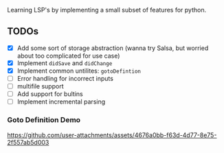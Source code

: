 Learning LSP's by implementing a small subset of features for python. 


## TODOs

- [x] Add some sort of storage abstraction (wanna try Salsa, but worried about too complicated for use case)
- [x] Implement `didSave` and `didChange` 
- [x] Implement common untilites: `gotoDefintion`  
- [ ] Error handling for incorrect inputs
- [ ] multifile support
- [ ] Add support for bultins
- [ ] Implement incremental parsing

### Goto Definition Demo
https://github.com/user-attachments/assets/4676a0bb-f63d-4d77-8e75-2f557ab5d003

